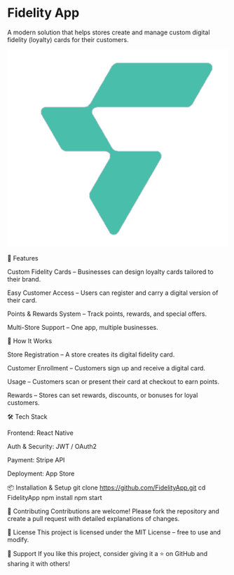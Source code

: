 # Fidelity App

A modern solution that helps stores create and manage custom digital fidelity (loyalty) cards for their customers.

![alt text](./src/assets/logo/flogo_colored.png)

🚀 Features

Custom Fidelity Cards – Businesses can design loyalty cards tailored to their brand.

Easy Customer Access – Users can register and carry a digital version of their card.

Points & Rewards System – Track points, rewards, and special offers.

Multi-Store Support – One app, multiple businesses.

📱 How It Works

Store Registration – A store creates its digital fidelity card.

Customer Enrollment – Customers sign up and receive a digital card.

Usage – Customers scan or present their card at checkout to earn points.

Rewards – Stores can set rewards, discounts, or bonuses for loyal customers.

🛠️ Tech Stack

Frontend: React Native

Auth & Security: JWT / OAuth2

Payment: Stripe API

Deployment: App Store

📦 Installation & Setup
git clone https://github.com/FidelityApp.git
cd FidelityApp
npm install
npm start

🤝 Contributing
Contributions are welcome! Please fork the repository and create a pull request with detailed explanations of changes.

📜 License
This project is licensed under the MIT License – free to use and modify.

🌟 Support
If you like this project, consider giving it a ⭐ on GitHub and sharing it with others!
